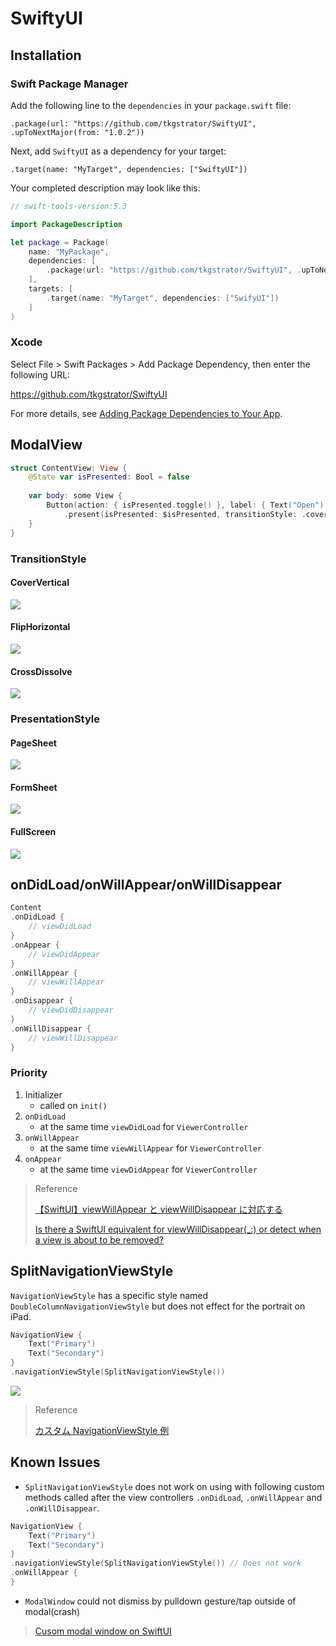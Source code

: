 # SwiftyUI

## Installation

### Swift Package Manager

Add the following line to the `dependencies` in your `package.swift` file:

```
.package(url: "https://github.com/tkgstrator/SwiftyUI", .upToNextMajor(from: "1.0.2"))
```

Next, add `SwiftyUI` as a dependency for your target:

```
.target(name: "MyTarget", dependencies: ["SwiftyUI"])
```

Your completed description may look like this:

```swift
// swift-tools-version:5.3

import PackageDescription

let package = Package(
    name: "MyPackage",
    dependencies: [
        .package(url: "https://github.com/tkgstrator/SwiftyUI", .upToNextMajor(from: "1.0.2"))
    ],
    targets: [
        .target(name: "MyTarget", dependencies: ["SwifyUI"])
    ]
)
```

### Xcode

Select File > Swift Packages > Add Package Dependency, then enter the following URL:

https://github.com/tkgstrator/SwiftyUI

For more details, see [Adding Package Dependencies to Your App](https://developer.apple.com/documentation/swift_packages/adding_package_dependencies_to_your_app).

## ModalView

```swift
struct ContentView: View {
    @State var isPresented: Bool = false
    
    var body: some View {
        Button(action: { isPresented.toggle() }, label: { Text("Open") })
            .present(isPresented: $isPresented, transitionStyle: .coverVertical, presentationStyle: .pageSheet)
    }
}
```

### TransitionStyle 

#### CoverVertical

![](https://raw.githubusercontent.com/tkgstrator/SwiftyUI/master/Docs/GIF/01.gif)

#### FlipHorizontal

![](https://github.com/tkgstrator/SwiftyUI/raw/master/Docs/GIF/02.gif)

#### CrossDissolve

![](https://github.com/tkgstrator/SwiftyUI/raw/master/Docs/GIF/03.gif)

### PresentationStyle

#### PageSheet

![](https://github.com/tkgstrator/SwiftyUI/raw/master/Docs/PresentationStyle/01.png)

#### FormSheet

![](https://github.com/tkgstrator/SwiftyUI/raw/master/Docs/PresentationStyle/02.png) 

#### FullScreen

![](https://github.com/tkgstrator/SwiftyUI/raw/master/Docs/PresentationStyle/03.png)

## onDidLoad/onWillAppear/onWillDisappear

```swift
Content
.onDidLoad {
    // viewDidLoad
}
.onAppear {
    // viewDidAppear
}
.onWillAppear {
    // viewWillAppear
}
.onDisappear {
    // viewDidDisappear
}
.onWillDisappear {
    // viewWillDisappear
}
```

### Priority

1. Initializer
   - called on `init()`
2. `onDidLoad`
   - at the same time `viewDidLoad` for `ViewerController`
3. `onWillAppear`
   - at the same time `viewWillAppear` for `ViewerController`
4. `onAppear`
   - at the same time `viewDidAppear` for `ViewerController`

> Reference
>
> [【SwiftUI】viewWillAppear と viewWillDisappear に対応する](https://www.yururiwork.net/%E3%80%90swiftui%E3%80%91viewwillappear-%E3%81%A8-viewwilldisappear-%E3%81%AB%E5%AF%BE%E5%BF%9C%E3%81%99%E3%82%8B/)
>
> [Is there a SwiftUI equivalent for viewWillDisappear(\_:) or detect when a view is about to be removed?](https://stackoverflow.com/questions/59745663/is-there-a-swiftui-equivalent-for-viewwilldisappear-or-detect-when-a-view-is)

## SplitNavigationViewStyle

`NavigationViewStyle` has a specific style named `DoubleColumnNavigationViewStyle` but does not effect for the portrait on iPad.

```swift
NavigationView {
    Text("Primary")
    Text("Secondary")
}
.navigationViewStyle(SplitNavigationViewStyle())
```

![](https://raw.githubusercontent.com/tkgstrator/SwiftyUI/master/Docs/splitnavigationview.png)

> Reference
>
> [カスタム NavigationViewStyle 例](https://qiita.com/tom-u/items/57c0aec0fcc88bc16435)

## Known Issues

- `SplitNavigationViewStyle` does not work on using with following custom methods called after the view controllers `.onDidLoad`, `.onWillAppear` and `.onWillDisappear`.

```swift
NavigationView {
    Text("Primary")
    Text("Secondary")
}
.navigationViewStyle(SplitNavigationViewStyle()) // Does not work
.onWillAppear {
}
```

- `ModalWindow` could not dismiss by pulldown gesture/tap outside of modal(crash)

> [Cusom modal window on SwiftUI](https://stackoverflow.com/questions/68770436/cusom-modal-window-on-swiftui)
